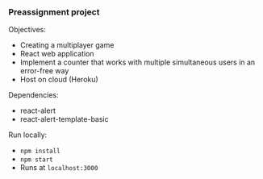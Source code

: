 ### Preassignment project

Objectives:

* Creating a multiplayer game
* React web application
* Implement a counter that works with multiple simultaneous users in an error-free way
* Host on cloud (Heroku)

Dependencies:

* react-alert
* react-alert-template-basic

Run locally:

* `npm install`
* `npm start`
* Runs at `localhost:3000`
